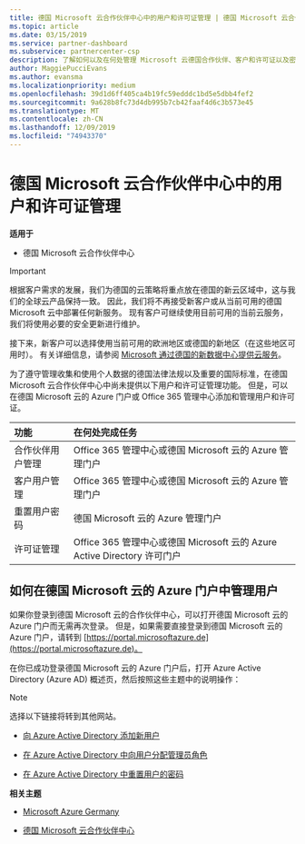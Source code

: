 ```yaml
---
title: 德国 Microsoft 云合作伙伴中心中的用户和许可证管理 | 德国 Microsoft 云合作伙伴中心
ms.topic: article
ms.date: 03/15/2019
ms.service: partner-dashboard
ms.subservice: partnercenter-csp
description: 了解如何以及在何处管理 Microsoft 云德国合作伙伴、客户和许可证以及密码重置的合作伙伴中心。
author: MaggiePucciEvans
ms.author: evansma
ms.localizationpriority: medium
ms.openlocfilehash: 39d1d6ff405ca4b19fc59edddc1bd5e5dbb4fef2
ms.sourcegitcommit: 9a628b8fc73d4db995b7cb42faaf4d6c3b573e45
ms.translationtype: MT
ms.contentlocale: zh-CN
ms.lasthandoff: 12/09/2019
ms.locfileid: "74943370"
---
```

# <a name="user-and-license-management-in-partner-center-for-microsoft-cloud-germany"></a>德国 Microsoft 云合作伙伴中心中的用户和许可证管理

**适用于**

-  德国 Microsoft 云合作伙伴中心

> [!IMPORTANT]
> 根据客户需求的发展，我们为德国的云策略将重点放在德国的新云区域中，这与我们的全球云产品保持一致。 因此，我们将不再接受新客户或从当前可用的德国 Microsoft 云中部署任何新服务。 现有客户可继续使用目前可用的当前云服务，我们将使用必要的安全更新进行维护。
>  
> 接下来，新客户可以选择使用当前可用的欧洲地区或德国的新地区（在这些地区可用时）。 有关详细信息，请参阅 [Microsoft 通过德国的新数据中心提供云服务](https://news.microsoft.com/europe/2018/08/31/microsoft-to-deliver-cloud-services-from-new-datacentres-in-germany-in-2019-to-meet-evolving-customer-needs/)。

为了遵守管理收集和使用个人数据的德国法律法规以及重要的国际标准，在德国 Microsoft 云合作伙伴中心中尚未提供以下用户和许可证管理功能。 但是，可以在德国 Microsoft 云的 Azure 门户或 Office 365 管理中心添加和管理用户和许可证。

功能 | 在何处完成任务
:--- | :---
合作伙伴用户管理 | Office 365 管理中心或德国 Microsoft 云的 Azure 管理门户
客户用户管理 | Office 365 管理中心或德国 Microsoft 云的 Azure 管理门户
重置用户密码 | 德国 Microsoft 云的 Azure 管理门户
许可证管理 | Office 365 管理中心或德国 Microsoft 云的 Azure Active Directory 许可门户

## <a name="how-to-manage-users-in-the-azure-portal-for-microsoft-cloud-germany"></a>如何在德国 Microsoft 云的 Azure 门户中管理用户 

如果你登录到德国 Microsoft 云的合作伙伴中心，可以打开德国 Microsoft 云的 Azure 门户而无需再次登录。 但是，如果需要直接登录到德国 Microsoft 云的 Azure 门户，请转到 [https://portal.microsoftazure.de](https://portal.microsoftazure.de)。 

在你已成功登录德国 Microsoft 云的 Azure 门户后，打开 Azure Active Directory (Azure AD) 概述页，然后按照这些主题中的说明操作：

> [!NOTE]  
> 选择以下链接将转到其他网站。 

-  [向 Azure Active Directory 添加新用户](https://docs.microsoft.com/azure/active-directory/active-directory-users-create-azure-portal)

-  [在 Azure Active Directory 中向用户分配管理员角色](https://docs.microsoft.com/azure/active-directory/active-directory-users-assign-role-azure-portal)

-  [在 Azure Active Directory 中重置用户的密码](https://docs.microsoft.com/azure/active-directory/active-directory-users-reset-password-azure-portal)

**相关主题**

-  [Microsoft Azure Germany](https://azure.microsoft.com/global-infrastructure/germany/)

-  [德国 Microsoft 云合作伙伴中心](partner-center-for-microsoft-cloud-germany.md)


